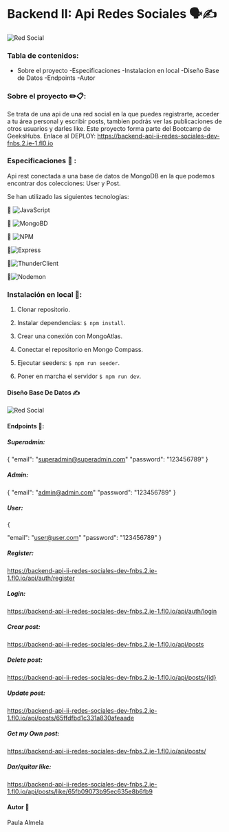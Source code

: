 # Backend II: Api Redes Sociales 🗣️✍️

<image src="./img/chicamovil.jpg" alt="Red Social">

### Tabla de contenidos:

- Sobre el proyecto
-Especificaciones
-Instalacion en local
-Diseño Base de Datos
-Endpoints
-Autor

### Sobre el proyecto ✏️📋:
Se trata de una api de una red social en la que puedes registrarte, acceder a tu área personal y escribir posts, tambien podrás ver las publicaciones de otros usuarios y darles like. Este proyecto forma parte del Bootcamp de GeeksHubs.
Enlace al DEPLOY: https://backend-api-ii-redes-sociales-dev-fnbs.2.ie-1.fl0.io

### Especificaciones 📏 :
Api rest conectada a una base de datos de MongoDB en la que podemos encontrar dos colecciones: User y Post.

Se han utilizado las siguientes tecnologías:

📌 ![JavaScript](https://img.shields.io/badge/JavaScript-323330?style=for-the-badge&logo=javascript&logoColor=F7DF1E)

📌 ![MongoBD](https://img.shields.io/badge/MongoDB-4EA94B?style=for-the-badge&logo=mongodb&logoColor=white)

📌 ![NPM](https://img.shields.io/badge/NPM-%23CB3837.svg?style=for-the-badge&logo=npm&logoColor=white)


📌![Express](https://img.shields.io/badge/express.js-%23404d59.svg?style=for-the-badge&logo=express&logoColor=%2361DAFB)

📌![ThunderClient](https://img.shields.io/badge/Thunder_Client-%237A1FA2?style=for-the-badge)

📌![Nodemon](https://img.shields.io/badge/NODEMON-%23323330.svg?style=for-the-badge&logo=nodemon&logoColor=%BBDEAD)


### Instalación en local 💾:

1. Clonar repositorio.

2. Instalar dependencias: `$ npm install`.
3. Crear una conexión con MongoAtlas.
4. Conectar el repositorio en Mongo Compass.
5. Ejecutar seeders: `$ npm run seeder`.

6. Poner en marcha el servidor `$ npm run dev`.

#### Diseño Base De Datos ✍️
<image src="./img/IMG_1363.jpg" alt="Red Social">

 #### Endpoints 🚩:

 ##### Superadmin:
 {
   "email": "superadmin@superadmin.com"
   "password": "123456789"
   }

##### Admin:
{
   "email": "admin@admin.com"
   "password": "123456789"
   }

##### User:
    {
   "email": "user@user.com"
   "password": "123456789"
   }


##### Register:

https://backend-api-ii-redes-sociales-dev-fnbs.2.ie-1.fl0.io/api/auth/register

 ##### Login:

 https://backend-api-ii-redes-sociales-dev-fnbs.2.ie-1.fl0.io/api/auth/login 



##### Crear post:

https://backend-api-ii-redes-sociales-dev-fnbs.2.ie-1.fl0.io/api/posts

##### Delete post:

https://backend-api-ii-redes-sociales-dev-fnbs.2.ie-1.fl0.io/api/posts/{id}

##### Update post:
https://backend-api-ii-redes-sociales-dev-fnbs.2.ie-1.fl0.io/api/posts/65ffdfbd1c331a830afeaade

##### Get my Own post:
https://backend-api-ii-redes-sociales-dev-fnbs.2.ie-1.fl0.io/api/posts/

##### Dar/quitar like:

https://backend-api-ii-redes-sociales-dev-fnbs.2.ie-1.fl0.io/api/posts/like/65fb09073b95ec635e8b6fb9



 #### Autor 🌱

 Paula Almela






     



